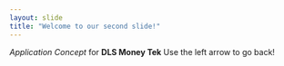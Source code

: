 ```yaml
---
layout: slide
title: "Welcome to our second slide!"
---
```

*Application Concept* for **DLS Money Tek**
Use the left arrow to go back!